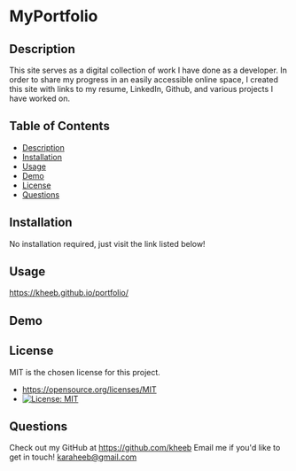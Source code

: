 # MyPortfolio

## Description
This site serves as a digital collection of work I have done as a developer. In order to share my progress in an easily accessible online space, I created this site with links to my resume, LinkedIn, Github, and various projects I have worked on.

## Table of Contents
 - [Description](#description)
 - [Installation](#installation)
 - [Usage](#usage)
 - [Demo](#demo)
 - [License](#license)
 - [Questions](#questions)

## Installation
No installation required, just visit the link listed below!

## Usage
https://kheeb.github.io/portfolio/

## Demo

  
## License
MIT is the chosen license for this project.
* https://opensource.org/licenses/MIT
* [![License: MIT](https://img.shields.io/badge/License-MIT-yellow.svg)](https://opensource.org/licenses/MIT)

## Questions
Check out my GitHub at https://github.com/kheeb
Email me if you'd like to get in touch!
karaheeb@gmail.com
